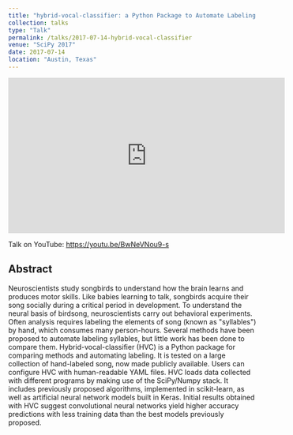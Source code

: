 ```yaml
---
title: "hybrid-vocal-classifier: a Python Package to Automate Labeling of Birdsong for Behavioral Experiments"
collection: talks
type: "Talk"
permalink: /talks/2017-07-14-hybrid-vocal-classifier
venue: "SciPy 2017"
date: 2017-07-14
location: "Austin, Texas"
---
```


<iframe width="560" height="315" src="https://www.youtube.com/embed/BwNeVNou9-s" title="YouTube video player" frameborder="0" allow="accelerometer; autoplay; clipboard-write; encrypted-media; gyroscope; picture-in-picture; web-share" allowfullscreen></iframe>

Talk on YouTube: <https://youtu.be/BwNeVNou9-s>

## Abstract
Neuroscientists study songbirds to understand how the brain learns and produces motor skills. Like babies learning to talk, songbirds acquire their song socially during a critical period in development. To understand the neural basis of birdsong, neuroscientists carry out behavioral experiments. Often analysis requires labeling the elements of song (known as "syllables") by hand, which consumes many person-hours. Several methods have been proposed to automate labeling syllables, but little work has been done to compare them. Hybrid-vocal-classifier (HVC) is a Python package for comparing methods and automating labeling. It is tested on a large collection of hand-labeled song, now made publicly available. Users can configure HVC with human-readable YAML files. HVC loads data collected with different programs by making use of the SciPy/Numpy stack. It includes previously proposed algorithms, implemented in scikit-learn, as well as artificial neural network models built in Keras. Initial results obtained with HVC suggest convolutional neural networks yield higher accuracy predictions with less training data than the best models previously proposed.
